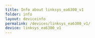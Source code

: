 ```yaml
---
title: Info about linksys_ea6300_v1
folder: info
layout: deviceinfo
permalink: /devices/linksys_ea6300_v1/
device: linksys_ea6300_v1
---
```

